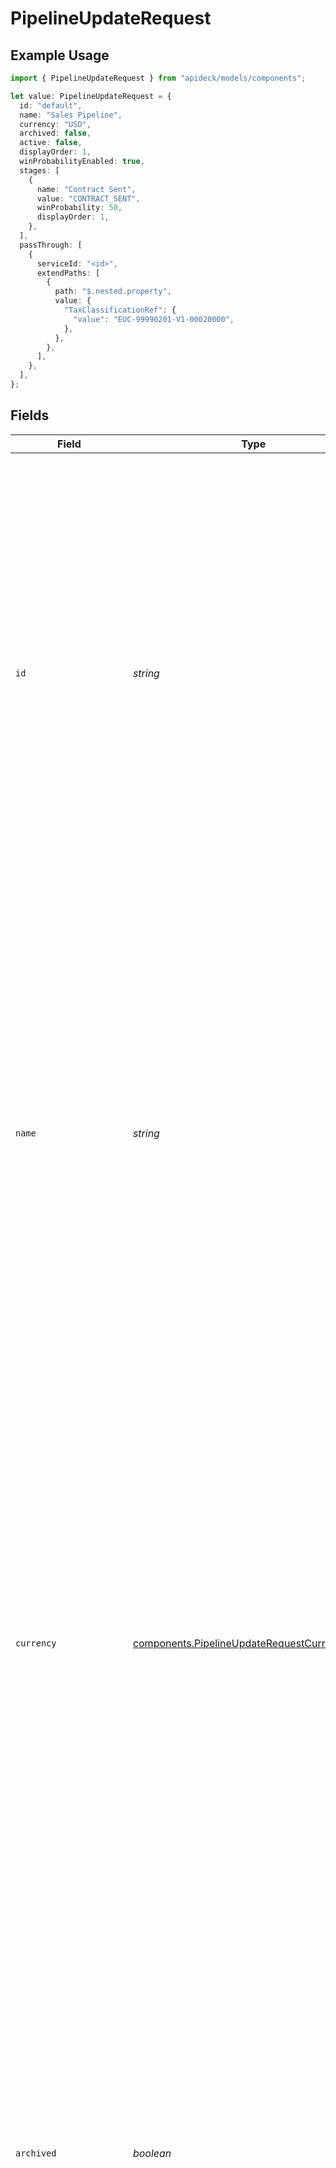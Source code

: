 # PipelineUpdateRequest

## Example Usage

```typescript
import { PipelineUpdateRequest } from "apideck/models/components";

let value: PipelineUpdateRequest = {
  id: "default",
  name: "Sales Pipeline",
  currency: "USD",
  archived: false,
  active: false,
  displayOrder: 1,
  winProbabilityEnabled: true,
  stages: [
    {
      name: "Contract Sent",
      value: "CONTRACT_SENT",
      winProbability: 50,
      displayOrder: 1,
    },
  ],
  passThrough: [
    {
      serviceId: "<id>",
      extendPaths: [
        {
          path: "$.nested.property",
          value: {
            "TaxClassificationRef": {
              "value": "EUC-99990201-V1-00020000",
            },
          },
        },
      ],
    },
  ],
};
```

## Fields

| Field                                                                                                                                                                                                                                                                                                                                                                                                                                                                                                                               | Type                                                                                                                                                                                                                                                                                                                                                                                                                                                                                                                                | Required                                                                                                                                                                                                                                                                                                                                                                                                                                                                                                                            | Description                                                                                                                                                                                                                                                                                                                                                                                                                                                                                                                         | Example                                                                                                                                                                                                                                                                                                                                                                                                                                                                                                                             |
| ----------------------------------------------------------------------------------------------------------------------------------------------------------------------------------------------------------------------------------------------------------------------------------------------------------------------------------------------------------------------------------------------------------------------------------------------------------------------------------------------------------------------------------- | ----------------------------------------------------------------------------------------------------------------------------------------------------------------------------------------------------------------------------------------------------------------------------------------------------------------------------------------------------------------------------------------------------------------------------------------------------------------------------------------------------------------------------------- | ----------------------------------------------------------------------------------------------------------------------------------------------------------------------------------------------------------------------------------------------------------------------------------------------------------------------------------------------------------------------------------------------------------------------------------------------------------------------------------------------------------------------------------- | ----------------------------------------------------------------------------------------------------------------------------------------------------------------------------------------------------------------------------------------------------------------------------------------------------------------------------------------------------------------------------------------------------------------------------------------------------------------------------------------------------------------------------------- | ----------------------------------------------------------------------------------------------------------------------------------------------------------------------------------------------------------------------------------------------------------------------------------------------------------------------------------------------------------------------------------------------------------------------------------------------------------------------------------------------------------------------------------- |
| `id`                                                                                                                                                                                                                                                                                                                                                                                                                                                                                                                                | *string*                                                                                                                                                                                                                                                                                                                                                                                                                                                                                                                            | :heavy_minus_sign:                                                                                                                                                                                                                                                                                                                                                                                                                                                                                                                  | The unique identifier of the Pipeline. This ID is crucial for identifying which specific pipeline you wish to update within the CRM system. It must match an existing pipeline's ID to ensure the correct data is modified. Typically, this ID is generated by the system when the pipeline is created and is immutable. It is not required in the request body for this operation, as it is specified in the path parameter.                                                                                                       | default                                                                                                                                                                                                                                                                                                                                                                                                                                                                                                                             |
| `name`                                                                                                                                                                                                                                                                                                                                                                                                                                                                                                                              | *string*                                                                                                                                                                                                                                                                                                                                                                                                                                                                                                                            | :heavy_check_mark:                                                                                                                                                                                                                                                                                                                                                                                                                                                                                                                  | The name of the Pipeline. This is a mandatory field that serves as the primary label for the pipeline within the CRM. It should be descriptive enough to convey the purpose or stage of the pipeline, aiding users in quickly identifying and managing different sales or project processes. The name must be unique within the context of the CRM to avoid confusion and ensure accurate reporting and tracking.                                                                                                                   | Sales Pipeline                                                                                                                                                                                                                                                                                                                                                                                                                                                                                                                      |
| `currency`                                                                                                                                                                                                                                                                                                                                                                                                                                                                                                                          | [components.PipelineUpdateRequestCurrency](../../models/components/pipelineupdaterequestcurrency.md)                                                                                                                                                                                                                                                                                                                                                                                                                                | :heavy_minus_sign:                                                                                                                                                                                                                                                                                                                                                                                                                                                                                                                  | Indicates the associated currency for an amount of money within the pipeline. This field uses ISO 4217 currency codes (e.g., USD, EUR) to standardize financial data across different regions and systems. While not mandatory, specifying a currency is essential for pipelines that involve financial transactions, ensuring that all monetary values are correctly interpreted and reported. This is particularly useful in multi-national operations where currency consistency is critical.                                    | USD                                                                                                                                                                                                                                                                                                                                                                                                                                                                                                                                 |
| `archived`                                                                                                                                                                                                                                                                                                                                                                                                                                                                                                                          | *boolean*                                                                                                                                                                                                                                                                                                                                                                                                                                                                                                                           | :heavy_minus_sign:                                                                                                                                                                                                                                                                                                                                                                                                                                                                                                                  | Whether the Pipeline is archived or not. This boolean flag indicates the current status of the pipeline, where 'true' means the pipeline is archived and no longer active in day-to-day operations. Archiving a pipeline can help declutter the CRM interface by hiding pipelines that are no longer in use, while still retaining their data for historical analysis or compliance purposes. This field is optional but useful for lifecycle management of pipelines.                                                              | false                                                                                                                                                                                                                                                                                                                                                                                                                                                                                                                               |
| `active`                                                                                                                                                                                                                                                                                                                                                                                                                                                                                                                            | *boolean*                                                                                                                                                                                                                                                                                                                                                                                                                                                                                                                           | :heavy_minus_sign:                                                                                                                                                                                                                                                                                                                                                                                                                                                                                                                  | Whether the Pipeline is active or not. This boolean field determines if the pipeline is currently in use and visible to users within the CRM. An active pipeline is one that is part of ongoing operations, such as sales processes or project management workflows. Setting this field to 'false' can help manage resources by deactivating pipelines that are temporarily not needed, without archiving them completely. This field is optional and can be used to toggle the operational status of a pipeline.                   | false                                                                                                                                                                                                                                                                                                                                                                                                                                                                                                                               |
| `displayOrder`                                                                                                                                                                                                                                                                                                                                                                                                                                                                                                                      | *number*                                                                                                                                                                                                                                                                                                                                                                                                                                                                                                                            | :heavy_minus_sign:                                                                                                                                                                                                                                                                                                                                                                                                                                                                                                                  | Defines the sequence in which the pipeline appears within the user interface. This property is crucial for organizing multiple pipelines in a logical order, enhancing user navigation and workflow efficiency. Typically, a lower number indicates a higher priority or earlier position in the list. Adjusting this value can help prioritize certain pipelines over others based on business needs or user preferences.                                                                                                          | 1                                                                                                                                                                                                                                                                                                                                                                                                                                                                                                                                   |
| `winProbabilityEnabled`                                                                                                                                                                                                                                                                                                                                                                                                                                                                                                             | *boolean*                                                                                                                                                                                                                                                                                                                                                                                                                                                                                                                           | :heavy_minus_sign:                                                                                                                                                                                                                                                                                                                                                                                                                                                                                                                  | Indicates whether the pipeline has the win probability feature activated. This feature is used to estimate the likelihood of successfully closing deals within this pipeline, providing valuable insights for sales forecasting and strategy planning. Enabling this feature can help sales teams focus on high-probability deals, optimizing resource allocation and effort.                                                                                                                                                       | true                                                                                                                                                                                                                                                                                                                                                                                                                                                                                                                                |
| `stages`                                                                                                                                                                                                                                                                                                                                                                                                                                                                                                                            | [components.PipelineUpdateRequestStages](../../models/components/pipelineupdaterequeststages.md)[]                                                                                                                                                                                                                                                                                                                                                                                                                                  | :heavy_minus_sign:                                                                                                                                                                                                                                                                                                                                                                                                                                                                                                                  | An array representing the various stages within the pipeline. Each stage is a critical step in the sales or project process, and defining these stages helps in tracking progress and managing tasks effectively. This property allows for the customization of the pipeline to fit specific business processes or sales cycles.                                                                                                                                                                                                    |                                                                                                                                                                                                                                                                                                                                                                                                                                                                                                                                     |
| `passThrough`                                                                                                                                                                                                                                                                                                                                                                                                                                                                                                                       | [components.PipelineUpdateRequestPassThrough](../../models/components/pipelineupdaterequestpassthrough.md)[]                                                                                                                                                                                                                                                                                                                                                                                                                        | :heavy_minus_sign:                                                                                                                                                                                                                                                                                                                                                                                                                                                                                                                  | The `pass_through` property is an array that allows you to include service-specific custom data or structured modifications directly within the request body. This is particularly useful when updating resources in a CRM system where additional, non-standard data needs to be sent to the service. By using this property, you can ensure that any unique requirements of the service are met without altering the core API structure. It supports flexibility in handling diverse data formats required by different services. |                                                                                                                                                                                                                                                                                                                                                                                                                                                                                                                                     |